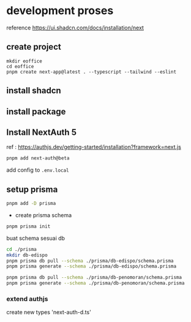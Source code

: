 # development proses

reference
<https://ui.shadcn.com/docs/installation/next>

## create project

```ssh
mkdir eoffice
cd eoffice
pnpm create next-app@latest . --typescript --tailwind --eslint
```

## install shadcn

## install package

## Install NextAuth 5

ref : <https://authjs.dev/getting-started/installation?framework=next.js>

```sh
pnpm add next-auth@beta
```

add config to `.env.local`

## setup prisma

```sh
pnpm add -D prisma
```

- create prisma schema

```sh
pnpm prisma init
```

buat schema sesuai db

```sh
cd ./prisma
mkdir db-edispo
pnpm prisma db pull --schema ./prisma/db-edispo/schema.prisma
pnpm prisma generate --schema ./prisma/db-edispo/schema.prisma

pnpm prisma db pull --schema ./prisma/db-penomoran/schema.prisma
pnpm prisma generate --schema ./prisma/db-penomoran/schema.prisma
```

### extend authjs

create new types 'next-auth-d.ts'

